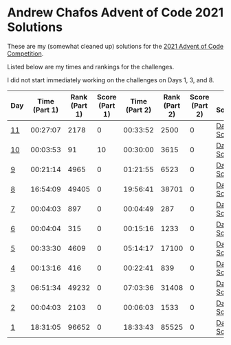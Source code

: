 # Andrew Chafos Advent of Code 2021 Solutions

These are my (somewhat cleaned up) solutions for the [2021 Advent of Code Competition](https://adventofcode.com/2021).

Listed below are my times and rankings for the challenges.

I did not start immediately working on the challenges on Days 1, 3, and 8.

|                   Day                     | Time (Part 1) | Rank (Part 1) | Score (Part 1) | Time (Part 2) | Rank (Part 2) | Score (Part 2) |                                      My Solution                                      |
| ----------------------------------------- | ------------- | ------------- | -------------- | ------------- | ------------- | -------------- | ------------------------------------------------------------------------------------- |
| [11](https://adventofcode.com/2021/day/11)|   00:27:07    |     2178      |        0       |   00:33:52    |     2500      |        0       | [Day 11 Solution](https://github.com/andrewjc2000/adventofcode2021/blob/main/day11.py)|
| [10](https://adventofcode.com/2021/day/10)|   00:03:53    |     91        |        10      |   00:30:00    |     3615      |        0       | [Day 10 Solution](https://github.com/andrewjc2000/adventofcode2021/blob/main/day10.py)|
| [9](https://adventofcode.com/2021/day/9)  |   00:21:14    |     4965      |        0       |   01:21:55    |     6523      |        0       | [Day 9 Solution](https://github.com/andrewjc2000/adventofcode2021/blob/main/day9.py)  |
| [8](https://adventofcode.com/2021/day/8)  |   16:54:09    |     49405     |        0       |   19:56:41    |     38701     |        0       | [Day 8 Solution](https://github.com/andrewjc2000/adventofcode2021/blob/main/day8.py)  |
| [7](https://adventofcode.com/2021/day/7)  |   00:04:03    |     897       |        0       |   00:04:49    |     287       |        0       | [Day 7 Solution](https://github.com/andrewjc2000/adventofcode2021/blob/main/day7.py)  |
| [6](https://adventofcode.com/2021/day/6)  |   00:04:04    |     315       |        0       |   00:15:16    |     1233      |        0       | [Day 6 Solution](https://github.com/andrewjc2000/adventofcode2021/blob/main/day6.py)  |
| [5](https://adventofcode.com/2021/day/5)  |   00:33:30    |     4609      |        0       |   05:14:17    |     17100     |        0       | [Day 5 Solution](https://github.com/andrewjc2000/adventofcode2021/blob/main/day5.py)  |
| [4](https://adventofcode.com/2021/day/4)  |   00:13:16    |     416       |        0       |   00:22:41    |     839       |        0       | [Day 4 Solution](https://github.com/andrewjc2000/adventofcode2021/blob/main/day4.py)  |
| [3](https://adventofcode.com/2021/day/3)  |   06:51:34    |     49232     |        0       |   07:03:36    |     31408     |        0       | [Day 3 Solution](https://github.com/andrewjc2000/adventofcode2021/blob/main/day3.py)  |
| [2](https://adventofcode.com/2021/day/2)  |   00:04:03    |     2103      |        0       |   00:06:03    |     1533      |        0       | [Day 2 Solution](https://github.com/andrewjc2000/adventofcode2021/blob/main/day2.py)  |
| [1](https://adventofcode.com/2021/day/1)  |   18:31:05    |     96652     |        0       |   18:33:43    |     85525     |        0       | [Day 1 Solution](https://github.com/andrewjc2000/adventofcode2021/blob/main/day1.py)  |
